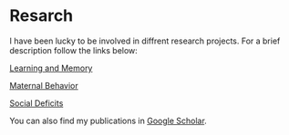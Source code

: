 # Resarch

I have been lucky to be involved in diffrent research projects. For a brief description follow the links below:

[Learning and Memory](/learning-and-memory)

[Maternal Behavior](/maternal-behavior)

[Social Deficits](/social-deficits) 

You can also find my publications in [Google Scholar](https://scholar.google.com/citations?user=PnTVdPAAAAAJ&hl=en).
